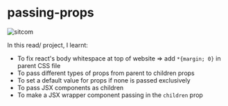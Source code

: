 # passing-props

![sitcom](https://user-images.githubusercontent.com/85868026/197724811-4da77dc8-3b09-4bfa-8792-bf7ebcf7b198.png)

In this read/ project, I learnt:
- To fix react's body whitespace at top of website => add `*{margin; 0}` in parent CSS file
- To pass different types of props from parent to children props
- To set a default value for props if none is passed exclusively
- To pass JSX components as children
- To make a JSX wrapper component passing in the `children` prop 
